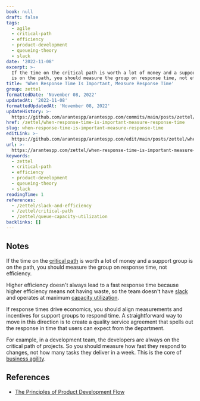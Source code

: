```yaml
---
book: null
draft: false
tags:
  - agile
  - critical-path
  - efficiency
  - product-development
  - queueing-theory
  - slack
date: '2022-11-08'
excerpt: >-
  If the time on the critical path is worth a lot of money and a support group
  is on the path, you should measure the group on response time, not efficiency.
title: 'When Response Time Is Important, Measure Response Time'
group: zettel
formattedDate: 'November 08, 2022'
updatedAt: '2022-11-08'
formattedUpdatedAt: 'November 08, 2022'
updateHistory: >-
  https://github.com/arantespp/arantespp.com/commits/main/posts/zettel/when-response-time-is-important-measure-response-time.md
href: /zettel/when-response-time-is-important-measure-response-time
slug: when-response-time-is-important-measure-response-time
editLink: >-
  https://github.com/arantespp/arantespp.com/edit/main/posts/zettel/when-response-time-is-important-measure-response-time.md
url: >-
  https://arantespp.com/zettel/when-response-time-is-important-measure-response-time
keywords:
  - zettel
  - critical-path
  - efficiency
  - product-development
  - queueing-theory
  - slack
readingTime: 1
references:
  - /zettel/slack-and-efficiency
  - /zettel/critical-path
  - /zettel/queue-capacity-utilization
backlinks: []
---
```


## Notes

If the time on the [critical path](/zettel/critical-path) is worth a lot of money and a support group is on the path, you should measure the group on response time, not efficiency.

Higher efficiency doesn't always lead to a fast response time because higher efficiency means not having waste, so the team doesn't have [slack](/zettel/slack-and-efficiency) and operates at maximum [capacity utilization](/zettel/queue-capacity-utilization).

If response times drive economics, you should align measurements and incentives for support groups to respond time. A straightforward way to move in this direction is to create a quality service agreement that spells out the response in time that users can expect from the department.

For example, in a development team, the developers are always on the critical path of projects. So you should measure how fast they respond to changes, not how many tasks they deliver in a week. This is the core of [business agility](/zettel/business-agility).

## References

- [The Principles of Product Development Flow](/books/the-principles-of-product-development-flow#9-achieving-decentralized-control)
